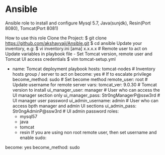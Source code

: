 # Ansible
Ansible role to install and configure Mysql 5.7, Java(sunjdk), Resin(Port 8080), Tomcat(Port 8081)

How to use this role
Clone the Project:
$ git clone https://github.com/akshayvaji/Ansible.git
$ cd ansible
Update your inventory, e.g:
$ vi inventory.ini
[ama]
x.x.x.x       # Remote user to act on
Update variables in playbook file - Set Tomcat version, remote user and Tomcat UI access credentials
$ vim tomcat-setup.yml
- name: Tomcat deployment playbook
  hosts: tomcat-nodes       # Inventory hosts group / server to act on
  become: yes               # If to escalate privilege
  become_method: sudo       # Set become method
  remote_user: root         # Update username for remote server
  vars:
    tomcat_ver: 9.0.30                          # Tomcat version to install
    ui_manager_user: manager                    # User who can access the UI manager section only
    ui_manager_pass: Str0ngManagerP@ssw3rd      # UI manager user password
    ui_admin_username: admin                    # User who can access bpth manager and admin UI sections
    ui_admin_pass: Str0ngAdminP@ssw3rd          # UI admin password
  roles:
    - mysql57
    - java
    - tomcat
    - resin
If you are using non root remote user, then set username and enable sudo:

become: yes
become_method: sudo
